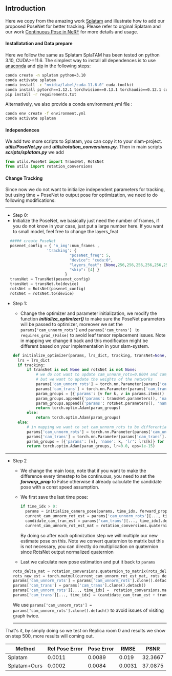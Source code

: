<!-- PROJECT LOGO -->


## Introduction
Here we copy from the amazing work [Splatam](https://github.com/spla-tam/SplaTAM) and illustrate how to add our proposed PoseNet for better tracking. Please refer to orginal Splatam and our work [Continuous Pose in NeRF](https://github.com/qimaqi/Continuous-Pose-in-NeRF) for more details and usage.

#### Installatation and Data prepare
Here we follow the same as Splatam
SplaTAM has been tested on python 3.10, CUDA>=11.6. The simplest way to install all dependences is to use [anaconda](https://www.anaconda.com/) and [pip](https://pypi.org/project/pip/) in the following steps: 

```bash
conda create -n splatam python=3.10
conda activate splatam
conda install -c "nvidia/label/cuda-11.6.0" cuda-toolkit
conda install pytorch==1.12.1 torchvision==0.13.1 torchaudio==0.12.1 cudatoolkit=11.6 -c pytorch -c conda-forge
pip install -r requirements.txt
```

Alternatively, we also provide a conda environment.yml file :
```bash
conda env create -f environment.yml
conda activate splatam
```

#### Independences
We add two more scripts to Splatam, you can copy it to your slam-project. ***utils/PoseNet.py*** and ***utils/rotation_conversions.py.***
Then in main scripts ***scripts/splatam.py*** we add 
```python
from utils.PoseNet import TransNet, RotsNet
from utils import rotation_conversions
```


#### Change Tracking
Since now we do not want to initialize independent parameters for tracking, but using time + PoseNet to output pose for optimization, we need to do following modifications:

---
- Step 0:
 - Initialize the PoseNet, we basically just need the number of frames, if you do not know in your case, just put a large number here. If you want to small model, feel free to change the layers_feat
  ```python
    ##### create PoseNet 
    posenet_config = { 'n_img':num_frames , 
                    'tracking': {
                              "poseNet_freq": 5, 
                              "device": "cuda:0", 
                              "layers_feat": [None,256,256,256,256,256,256,256,256],
                              "skip": [4] }
                            }
    transNet = TransNet(posenet_config)
    transNet = transNet.to(device)
    rotsNet = RotsNet(posenet_config)
    rotsNet = rotsNet.to(device)

  ```


- Step 1:
  - Change the optimizer and parameter initialization, we modify the function ***initialize_optimizer()*** to make sure the PoseNet parameters will be passed to optimizer, moreover we set the ``` params['cam_unnorm_rots']``` and ```params['cam_trans'] ``` to ```requires_grad_(False)``` to avoid leaf tensor replacement issues. Note in mapping we change it back and this modificaton might be different based on your implementation in your slam-system.

  ```python
  def initialize_optimizer(params, lrs_dict, tracking, transNet=None, rotsNet=None):
    lrs = lrs_dict
    if tracking:
        if transNet is not None and rotsNet is not None:
            # we do not want to update cam_unnorm_rots=0.0004 and cam_trans=0.002,
            # but we want to update the weights of the networks
            params['cam_unnorm_rots'] = torch.nn.Parameter(params['cam_unnorm_rots'].cuda().float().contiguous().requires_grad_(False))
            params['cam_trans'] = torch.nn.Parameter(params['cam_trans'].cuda().float().contiguous().requires_grad_(False))
            param_groups = [{'params': [v for k, v in params.items() if k not in ["cam_unnorm_rots","cam_trans"]]}]
            param_groups.append({'params': transNet.parameters(), 'name': "transNet", 'lr': lrs['cam_trans']})
            param_groups.append({'params': rotsNet.parameters(), 'name': "rotsNet", 'lr': lrs['cam_unnorm_rots']})
            return torch.optim.Adam(param_groups)
        else:
            return torch.optim.Adam(param_groups)
    else:
        # in mapping we want to set cam_unnorm_rots to be differentiable agai  
        params['cam_unnorm_rots'] = torch.nn.Parameter(params['cam_unnorm_rots'].cuda().float().contiguous().requires_grad_(True))
        params['cam_trans'] = torch.nn.Parameter(params['cam_trans'].cuda().float().contiguous().requires_grad_(True))
        param_groups = [{'params': [v], 'name': k, 'lr': lrs[k]} for k, v in params.items()]
        return torch.optim.Adam(param_groups, lr=0.0, eps=1e-15)
  ```
---
- Step 2
  - We change the main loop, note that if you want to make the difference every timestep to be continuous, you need to set the ***forwarp_prop*** to False otherwise it already calculate the candidate pose with a const speed assumption.
  - We first save the last time pose:
    ```python
    if time_idx > 0:
      params = initialize_camera_pose(params, time_idx, forward_prop=config['tracking']['forward_prop'])
      current_cam_unnorm_rot_est = params['cam_unnorm_rots'][..., time_idx].detach().clone() 
      candidate_cam_tran_est = params['cam_trans'][..., time_idx].detach().clone() 
      current_cam_unnorm_rot_est_mat = rotation_conversions.quaternion_to_matrix(current_cam_unnorm_rot_est)
    ```
    By doing so after each optimization step we will multiple our new estimate pose on this. Note we convert quaternion to matrix but this is not necessary, you can directly do multiplication on quaternion since RotsNet output normalized quaternion

  - Last we calculate new pose estimation and put it back to ```params```
  ```python
  rots_delta_mat = rotation_conversions.quaternion_to_matrix(rots_delta)
  rots_new_est = torch.matmul(current_cam_unnorm_rot_est_mat, rots_delta_mat) 
  params['cam_unnorm_rots'] = params['cam_unnorm_rots'].clone().detach()
  params['cam_trans'] = params['cam_trans'].clone().detach()
  params['cam_unnorm_rots'][..., time_idx] =  rotation_conversions.matrix_to_quaternion(rots_new_est)
  params['cam_trans'][..., time_idx] = (candidate_cam_tran_est + trans_delta)

  ```
  We use ```params['cam_unnorm_rots'] = params['cam_unnorm_rots'].clone().detach()``` to avoid issues of visiting graph twice.

  --- 

That's it, by simply doing so we test on Replica room 0 and results we show on step 500, more results will coming out.

| Method | Rel Pose Error| Pose Error| RMSE | PSNR |  
|-------|----------|----------|----------|----------|
| Splatam | 0.0011 | 0.0089|   0.019  |  32.3667 |
| Splatam+Ours | 0.0002 | 0.0084 | 0.0031 | 37.0875 |


